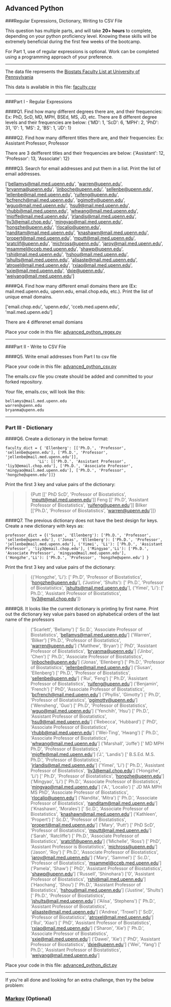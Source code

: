 ## Advanced Python    

###Regular Expressions, Dictionary, Writing to CSV File  

This question has multiple parts, and will take **20+ hours** to complete, depending on your python proficiency level.  Knowing these skills will be extremely beneficial during the first few weeks of the bootcamp.

For Part 1, use of regular expressions is optional.  Work can be completed using a programming approach of your preference.

---

The data file represents the [Biostats Faculty List at University of Pennsylvania](http://www.med.upenn.edu/cceb/biostat/faculty.shtml)

This data is available in this file:  [faculty.csv](python/faculty.csv)

---

###Part I - Regular Expressions  


####Q1. Find how many different degrees there are, and their frequencies: Ex:  PhD, ScD, MD, MPH, BSEd, MS, JD, etc.
There are 8 different degree levels and their frequencies are below:
{'MD': 1, 'ScD': 6, 'MPH': 2, 'PhD': 31, '0': 1, 'MS': 2, 'BS': 1, 'JD': 1}

####Q2. Find how many different titles there are, and their frequencies:  Ex:  Assistant Professor, Professor

There are 3 deifferent titles and their frequencies are below:
{'Assistant': 12, 'Professor': 13, 'Associate': 12}


####Q3. Search for email addresses and put them in a list.  Print the list of email addresses.  

['bellamys@mail.med.upenn.edu', 'warren@upenn.edu', 'bryanma@upenn.edu', 'jinboche@upenn.edu', 'sellenbe@upenn.edu', 'jellenbe@mail.med.upenn.edu', 'ruifeng@upenn.edu', 'bcfrench@mail.med.upenn.edu', 'pgimotty@upenn.edu', 'wguo@mail.med.upenn.edu', 'hsu9@mail.med.upenn.edu', 'rhubb@mail.med.upenn.edu', 'whwang@mail.med.upenn.edu', 'mjoffe@mail.med.upenn.edu', 'jrlandis@mail.med.upenn.edu', 'liy3@email.chop.edu', 'mingyao@mail.med.upenn.edu', 'hongzhe@upenn.edu', 'rlocalio@upenn.edu', 'nanditam@mail.med.upenn.edu', 'knashawn@mail.med.upenn.edu', 'propert@mail.med.upenn.edu', 'mputt@mail.med.upenn.edu', 'sratclif@upenn.edu', 'michross@upenn.edu', 'jaroy@mail.med.upenn.edu', 'msammel@cceb.med.upenn.edu', 'shawp@upenn.edu', 'rshi@mail.med.upenn.edu', 'hshou@mail.med.upenn.edu', 'jshults@mail.med.upenn.edu', 'alisaste@mail.med.upenn.edu', 'atroxel@mail.med.upenn.edu', 'rxiao@mail.med.upenn.edu', 'sxie@mail.med.upenn.edu', 'dxie@upenn.edu', 'weiyang@mail.med.upenn.edu']

####Q4. Find how many different email domains there are (Ex:  mail.med.upenn.edu, upenn.edu, email.chop.edu, etc.).  Print the list of unique email domains.

['email.chop.edu', 'upenn.edu', 'cceb.med.upenn.edu', 'mail.med.upenn.edu']

There are 4 differenet email domians

Place your code in this file: [advanced_python_regex.py](python/advanced_python_regex.py)

---

###Part II - Write to CSV File

####Q5.  Write email addresses from Part I to csv file

Place your code in this file: [advanced_python_csv.py](python/advanced_python_csv.py)

The emails.csv file you create should be added and committed to your forked repository.

Your file, emails.csv, will look like this:
```
bellamys@mail.med.upenn.edu
warren@upenn.edu
bryanma@upenn.edu
```

---

### Part III - Dictionary

####Q6.  Create a dictionary in the below format:
```
faculty_dict = { 'Ellenberg': [['Ph.D.', 'Professor', 'sellenbe@upenn.edu'], ['Ph.D.', 'Professor', 'jellenbe@mail.med.upenn.edu']],
              'Li': [['Ph.D.', 'Assistant Professor', 'liy3@email.chop.edu'], ['Ph.D.', 'Associate Professor', 'mingyao@mail.med.upenn.edu'], ['Ph.D.', 'Professor', 'hongzhe@upenn.edu']]}
```
Print the first 3 key and value pairs of the dictionary:

>> {Putt [[' PhD ScD', 'Professor of Biostatistics', 'mputt@mail.med.upenn.edu']]
Feng [[' Ph.D', 'Assistant Professor of Biostatistics', 'ruifeng@upenn.edu']]
Bilker [['Ph.D.', 'Professor of Biostatistics', 'warren@upenn.edu']]}

####Q7.  The previous dictionary does not have the best design for keys.  Create a new dictionary with keys as:

```
professor_dict = {('Susan', 'Ellenberg'): ['Ph.D.', 'Professor', 'sellenbe@upenn.edu'], ('Jonas', 'Ellenberg'): ['Ph.D.', 'Professor', 'jellenbe@mail.med.upenn.edu'], ('Yimei', 'Li'): ['Ph.D.', 'Assistant Professor', 'liy3@email.chop.edu'], ('Mingyao','Li'): ['Ph.D.', 'Associate Professor', 'mingyao@mail.med.upenn.edu'], ('Hongzhe','Li'): ['Ph.D.', 'Professor', 'hongzhe@upenn.edu'] }
```

Print the first 3 key and value pairs of the dictionary:

>> {('Hongzhe', 'Li'): [' Ph.D', 'Professor of Biostatistics', 'hongzhe@upenn.edu'], ('Justine', 'Shults'): [' Ph.D.', 'Professor of Biostatistics', 'jshults@mail.med.upenn.edu'], ('Yimei', 'Li'): [' Ph.D.', 'Assistant Professor of Biostatistics', 'liy3@email.chop.edu']}

####Q8.  It looks like the current dictionary is printing by first name.  Print out the dictionary key value pairs based on alphabetical orders of the last name of the professors

>> ('Scarlett', 'Bellamy') [' Sc.D.', 'Associate Professor of Biostatistics', 'bellamys@mail.med.upenn.edu']
('Warren', 'Bilker') ['Ph.D.', 'Professor of Biostatistics', 'warren@upenn.edu']
('Matthew', 'Bryan') [' PhD', 'Assistant Professor of Biostatistics', 'bryanma@upenn.edu']
('Jinbo', 'Chen') [' Ph.D.', 'Associate Professor of Biostatistics', 'jinboche@upenn.edu']
('Jonas', 'Ellenberg') [' Ph.D.', 'Professor of Biostatistics', 'jellenbe@mail.med.upenn.edu']
('Susan', 'Ellenberg') [' Ph.D.', 'Professor of Biostatistics', 'sellenbe@upenn.edu']
('Rui', 'Feng') [' Ph.D', 'Assistant Professor of Biostatistics', 'ruifeng@upenn.edu']
('Benjamin', 'French') [' PhD', 'Associate Professor of Biostatistics', 'bcfrench@mail.med.upenn.edu']
('Phyllis', 'Gimotty') [' Ph.D', 'Professor of Biostatistics', 'pgimotty@upenn.edu']
('Wensheng', 'Guo') [' Ph.D', 'Professor of Biostatistics', 'wguo@mail.med.upenn.edu']
('Yenchih', 'Hsu') [' Ph.D.', 'Assistant Professor of Biostatistics', 'hsu9@mail.med.upenn.edu']
('Rebecca', 'Hubbard') [' PhD', 'Associate Professor of Biostatistics', 'rhubb@mail.med.upenn.edu']
('Wei-Ting', 'Hwang') [' Ph.D.', 'Associate Professor of Biostatistics', 'whwang@mail.med.upenn.edu']
('Marshall', 'Joffe') [' MD MPH Ph.D', 'Professor of Biostatistics', 'mjoffe@mail.med.upenn.edu']
('J.', 'Landis') [' B.S.Ed. M.S. Ph.D.', 'Professor of Biostatistics', 'jrlandis@mail.med.upenn.edu']
('Yimei', 'Li') [' Ph.D.', 'Assistant Professor of Biostatistics', 'liy3@email.chop.edu']
('Hongzhe', 'Li') [' Ph.D', 'Professor of Biostatistics', 'hongzhe@upenn.edu']
('Mingyao', 'Li') [' Ph.D.', 'Associate Professor of Biostatistics', 'mingyao@mail.med.upenn.edu']
('A.', 'Localio') [' JD MA MPH MS PhD', 'Associate Professor of Biostatistics', 'rlocalio@upenn.edu']
('Nandita', 'Mitra') [' Ph.D.', 'Associate Professor of Biostatistics', 'nanditam@mail.med.upenn.edu']
('Knashawn', 'Morales') [' Sc.D.', 'Associate Professor of Biostatistics', 'knashawn@mail.med.upenn.edu']
('Kathleen', 'Propert') [' Sc.D.', 'Professor of Biostatistics', 'propert@mail.med.upenn.edu']
('Mary', 'Putt') [' PhD ScD', 'Professor of Biostatistics', 'mputt@mail.med.upenn.edu']
('Sarah', 'Ratcliffe') [' Ph.D.', 'Associate Professor of Biostatistics', 'sratclif@upenn.edu']
('Michelle', 'Ross') [' PhD', 'Assistant Professor is Biostatistics', 'michross@upenn.edu']
('Jason', 'Roy') [' Ph.D.', 'Associate Professor of Biostatistics', 'jaroy@mail.med.upenn.edu']
('Mary', 'Sammel') [' Sc.D.', 'Professor of Biostatistics', 'msammel@cceb.med.upenn.edu']
('Pamela', 'Shaw') [' PhD', 'Assistant Professor of Biostatistics', 'shawp@upenn.edu']
('Russell', 'Shinohara') ['0', 'Assistant Professor of Biostatistics', 'rshi@mail.med.upenn.edu']
('Haochang', 'Shou') [' Ph.D.', 'Assistant Professor of Biostatistics', 'hshou@mail.med.upenn.edu']
('Justine', 'Shults') [' Ph.D.', 'Professor of Biostatistics', 'jshults@mail.med.upenn.edu']
('Alisa', 'Stephens') [' Ph.D.', 'Assistant Professor of Biostatistics', 'alisaste@mail.med.upenn.edu']
('Andrea', 'Troxel') [' ScD', 'Professor of Biostatistics', 'atroxel@mail.med.upenn.edu']
('Rui', 'Xiao') [' PhD', 'Assistant Professor of Biostatistics', 'rxiao@mail.med.upenn.edu']
('Sharon', 'Xie') [' Ph.D.', 'Associate Professor of Biostatistics', 'sxie@mail.med.upenn.edu']
('Dawei', 'Xie') [' PhD', 'Assistant Professor of Biostatistics', 'dxie@upenn.edu']
('Wei', 'Yang') [' Ph.D.', 'Assistant Professor of Biostatistics', 'weiyang@mail.med.upenn.edu']

Place your code in this file: [advanced_python_dict.py](python/advanced_python_dict.py)

---

If you're all done and looking for an extra challenge, then try the below problem:  

### [Markov](python/markov.py) (Optional)
